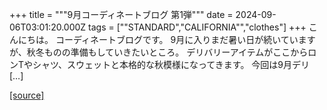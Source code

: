+++
title = """9月コーディネートブログ 第1弾"""
date = 2024-09-06T03:01:20.000Z
tags = ["\"STANDARD","CALIFORNIA\"","clothes"]
+++
こんにちは。 コーディネートブログです。 9月に入りまだ暑い日が続いていますが、秋冬ものの準備もしていきたいところ。 デリバリーアイテムがここからロンTやシャツ、スウェットと本格的な秋模様になってきます。 今回は9月デリ \[…\]

[[source]](https://www.standardcalifornia.com/blog/48998.html)
